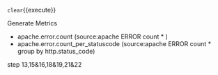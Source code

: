 
`clear`{{execute}}

Generate Metrics
- apache.error.count (source:apache ERROR count * )
- apache.error.count_per_statuscode (source:apache ERROR count * group by http.status_code)


step 13,15&16,18&19,21&22